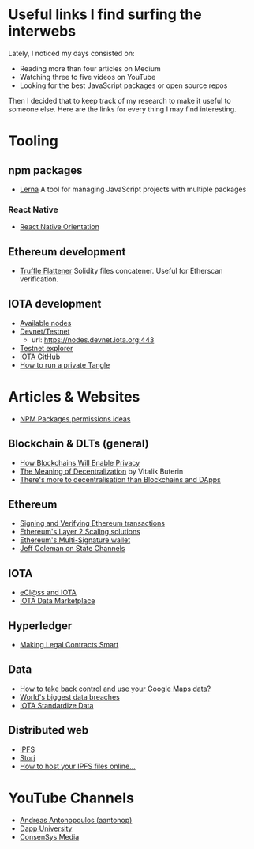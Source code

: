 # Useful links I find surfing the interwebs

Lately, I noticed my days consisted on:
- Reading more than four articles on Medium 
- Watching three to five videos on YouTube
- Looking for the best JavaScript packages or open source repos

Then I decided that to keep track of my research to make it useful to someone else. Here are the links for every thing I may find interesting.

# Tooling

## npm packages

- [Lerna](https://lernajs.io/) A tool for managing JavaScript projects with multiple packages

### React Native
- [React Native Orientation](https://www.npmjs.com/package/react-native-orientation)

## Ethereum development

- [Truffle Flattener](https://github.com/nomiclabs/truffle-flattener) Solidity files concatener. Useful for Etherscan verification.

## IOTA development

- [Available nodes](https://iota.dance/)
- [Devnet/Testnet](https://nodes.devnet.iota.org:443) 
  - url: https://nodes.devnet.iota.org:443
- [Testnet explorer](https://devnet.thetangle.org/)
- [IOTA GitHub](https://github.com/iotaledger) 
- [How to run a private Tangle](https://github.com/iotaledger/compass/blob/master/docs/HOWTO_private_tangle.md)

# Articles & Websites

- [NPM Packages permissions ideas](https://hackernoon.com/npm-package-permissions-an-idea-441a02902d9b)

## Blockchain & DLTs (general)
- [How Blockchains Will Enable Privacy](https://towardsdatascience.com/how-blockchains-will-enable-privacy-1522a846bf65) 
- [The Meaning of Decentralization](https://medium.com/@VitalikButerin/the-meaning-of-decentralization-a0c92b76a274) by Vitalik Buterin
- [There's more to decentralisation than Blockchains and DApps](https://medium.com/altcoin-magazine/theres-more-to-decentralisation-than-blockchains-and-dapps-35acd2d8f3d6)

## Ethereum
- [Signing and Verifying Ethereum transactions](https://dzone.com/articles/signing-and-verifying-ethereum-signatures)
- [Ethereum's Layer 2 Scaling solutions](https://medium.com/l4-media/making-sense-of-ethereums-layer-2-scaling-solutions-state-channels-plasma-and-truebit-22cb40dcc2f4)
- [Ethereum's Multi-Signature wallet](https://medium.com/hellogold/ethereum-multi-signature-wallets-77ab926ab63b)
- [Jeff Coleman on State Channels](https://www.jeffcoleman.ca/state-channels/)

## IOTA
- [eCl@ss and IOTA](https://eclass.iota.org/)
- [IOTA Data Marketplace](https://data.iota.org)

## Hyperledger
- [Making Legal Contracts Smart](https://www.hyperledger.org/blog/2018/01/11/making-legal-contracts-smart)

## Data
- [How to take back control and use your Google Maps data?](https://medium.com/alex-attia-blog/how-to-take-back-control-and-use-your-google-maps-data-683fb5d4043e)
- [World's biggest data breaches](https://informationisbeautiful.net/visualizations/worlds-biggest-data-breaches-hacks/)
- [IOTA Standardize Data](https://blog.iota.org/ecl-ss-and-the-iota-foundation-announce-partnership-to-standardize-internet-of-things-payments-and-db200189050f)

## Distributed web
- [IPFS](https://ipfs.io/)
- [Storj](https://storj.io/)
- [How to host your IPFS files online...](https://medium.com/ethereum-developers/how-to-host-your-ipfs-files-online-forever-f0c56b9b5398)

# YouTube Channels
- [Andreas Antonopoulos (aantonop)](https://www.youtube.com/channel/UCJWCJCWOxBYSi5DhCieLOLQ)
- [Dapp University](https://www.youtube.com/channel/UCY0xL8V6NzzFcwzHCgB8orQ) 
- [ConsenSys Media](https://www.youtube.com/channel/UCBeLEwM-yhIKuIxHTx0VzdQ)
